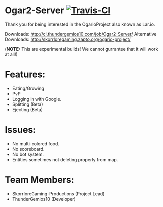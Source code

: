 # Ogar2-Server [![Travis-CI](https://travis-ci.org/OgarioProject/Ogar2-Server.svg)](https://travis-ci.org/OgarioProject/Ogar2-Server)

Thank you for being interested in the OgarioProject also known as Lar.io.

Downloads: http://ci.thundergemios10.com/job/Ogar2-Server/
Alternative Downloads: http://skorrloregaming.zapto.org/ogario-project/

(**NOTE:** This are experimental builds! We cannot gurrantee that it will work at all!)

# Features:
* Eating/Growing
* PvP
* Logging in with Google.
* Splitting (Beta)
* Ejecting (Beta)

# Issues:
* No multi-colored food.
* No scoreboard.
* No bot system.
* Entities sometimes not deleting properly from map.

# Team Members:
* SkorrloreGaming-Productions (Project Lead)
* ThunderGemios10 (Developer)
